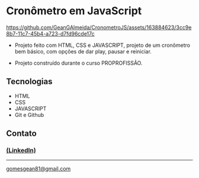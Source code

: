 # Cronômetro em JavaScript 

https://github.com/GeanGAlmeida/CronometroJS/assets/163884623/3cc9e8b7-11c7-45b4-a723-d7fd96cde17c

- Projeto feito com HTML, CSS e JAVASCRIPT, projeto de um cronômetro bem básico, com opções de dar play, pausar e reiniciar.

 - Projeto construído durante o curso PROPROFISSÃO.

## Tecnologias

- HTML
- CSS
- JAVASCRIPT
- Git e Github

## Contato
### [(LinkedIn)](https://www.linkedin.com/in/gean-almeida/)
-----
gomesgean81@gmail.com
